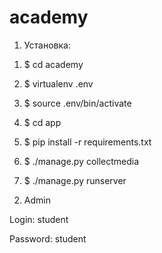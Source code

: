# academy

1. Установка:

1) $ cd academy

2) $ virtualenv .env

3) $ source .env/bin/activate

4) $ cd app

5) $ pip install -r requirements.txt

6) $ ./manage.py collectmedia

7) $ ./manage.py runserver

2. Admin
 
Login: student

Password: student
